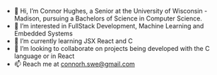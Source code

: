 - 👋 Hi, I’m Connor Hughes, a Senior at the University of Wisconsin - Madison, pursuing a Bachelors of Science in Computer Science.
- 👀 I’m interested in FullStack Development, Machine Learning and Embedded Systems
- 🌱 I’m currently learning JSX React and C
- 💞️ I’m looking to collaborate on projects being developed with the C language or in React
- 📫 Reach me at connorh.swe@gmail.com
